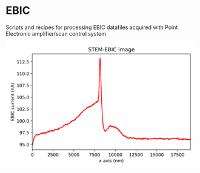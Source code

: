 # EBIC
Scripts and recipes for processing EBIC datafiles acquired with Point Electronic amplifier/scan control system

<img src="https://github.com/aconlan/EBIC/blob/master/Example_lineprofile.png" width="500">
